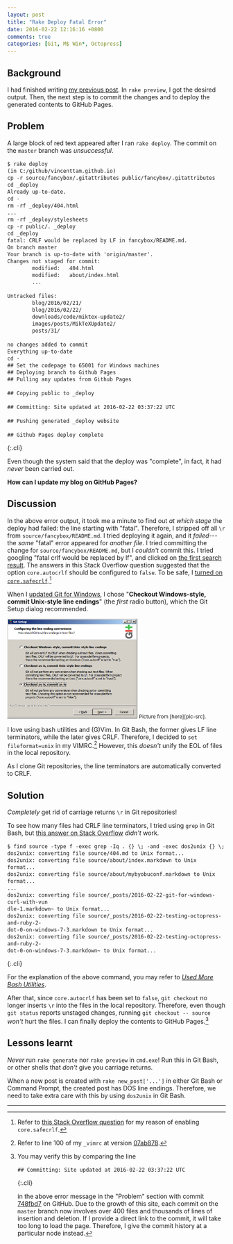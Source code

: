 ```yaml
---
layout: post
title: "Rake Deploy Fatal Error"
date: 2016-02-22 12:16:16 +0800
comments: true
categories: [Git, M$ Win*, Octopress]
---
```


Background
---

I had finished writing [my previous post][pp1].  In `rake preview`, I
got the desired output.  Then, the next step is to commit the changes
and to deploy the generated contents to GitHub Pages.

Problem
---

A large block of red text appeared after I ran `rake deploy`.  The
commit on the `master` branch was *unsuccessful*.

    $ rake deploy
    (in C:/github/vincenttam.github.io)
    cp -r source/fancybox/.gitattributes public/fancybox/.gitattributes
    cd _deploy
    Already up-to-date.
    cd -
    rm -rf _deploy/404.html
    ...
    rm -rf _deploy/stylesheets
    cp -r public/. _deploy
    cd _deploy
    fatal: CRLF would be replaced by LF in fancybox/README.md.
    On branch master
    Your branch is up-to-date with 'origin/master'.
    Changes not staged for commit:
            modified:   404.html
            modified:   about/index.html
            ...
    
    Untracked files:
            blog/2016/02/21/
            blog/2016/02/22/
            downloads/code/miktex-update2/
            images/posts/MikTeXUpdate2/
            posts/31/
    
    no changes added to commit
    Everything up-to-date
    cd -
    ## Set the codepage to 65001 for Windows machines
    ## Deploying branch to Github Pages
    ## Pulling any updates from Github Pages
    
    ## Copying public to _deploy
    
    ## Committing: Site updated at 2016-02-22 03:37:22 UTC
    
    ## Pushing generated _deploy website
    
    ## Github Pages deploy complete
{:.cli}

Even though the system said that the deploy was "complete", in fact,
it had *never* been carried out.

**How can I update my blog on GitHub Pages?**

<!-- more -->

Discussion
---

In the above error output, it took me a minute to find out *at which
stage* the deploy had failed: the line starting with "fatal".
Therefore, I stripped off all `\r` from `source/fancybox/README.md`.
I tried deploying it again, and it *failed*---the *same* "fatal" error
appeared for *another file*.  I tried committing the change for
`source/fancybox/README.md`, but I *couldn't* commit this.  I tried
googling "fatal crlf would be replaced by lf", and clicked on
[the first search result][so20168639].  The answers in this Stack
Overflow question suggested that the option `core.autocrlf` should be
configured to `false`.  To be safe, I
[turned on `core.safecrlf`][sa].[^2]

When I [updated Git for Windows][pp1], I chose "**Checkout
Windows-style, commit Unix-style line endings**" (the *first* radio
button), which the Git Setup dialog recommended.

<picture class="fancybox" title="Git line conversion configuration">
  <source srcset="/images/posts/GitUpdate/autocrlf.png"
    media="(min-width: 505px)"></source>
  <img alt="Git line conversion configuration" width="300"
    src="/images/posts/GitUpdate/autocrlf.png" />
</picture>
<small>Picture from [here][pic-src].</small>

I love using bash utilities and (G)Vim.  In Git Bash, the former gives
LF line terminators, while the later gives CRLF.  Therefore, I decided
to `set fileformat=unix` in my VIMRC.[^1]  However, this *doesn't*
unify the EOL of files in the local repository.

As I clone Git repositories, the line terminators are automatically
converted to CRLF.

Solution
---

*Completely* get rid of carriage returns `\r` in Git repositories!

To see how many files had CRLF line terminators, I tried using `grep`
in Git Bash, but [this answer on Stack Overflow][so73886] *didn't*
work.

    $ find source -type f -exec grep -Iq . {} \; -and -exec dos2unix {} \;
    dos2unix: converting file source/404.md to Unix format...
    dos2unix: converting file source/about/index.markdown to Unix format...
    dos2unix: converting file source/about/mybyobuconf.markdown to Unix format...
    ...
    dos2unix: converting file source/_posts/2016-02-22-git-for-windows-curl-with-vun
    dle-1.markdown~ to Unix format...
    dos2unix: converting file source/_posts/2016-02-22-testing-octopress-and-ruby-2-
    dot-0-on-windows-7-3.markdown to Unix format...
    dos2unix: converting file source/_posts/2016-02-22-testing-octopress-and-ruby-2-
    dot-0-on-windows-7-3.markdown~ to Unix format...
{:.cli}

For the explanation of the above command, you may refer to
[*Used More Bash Utilities*][pp2].

After that, since `core.autocrlf` has been set to `false`, `git
checkout` no longer inserts `\r` into the files in the local
repository.  Therefore, even though `git status` reports unstaged
changes, running `git checkout -- source` *won't* hurt the files.  I
can finally deploy the contents to GitHub Pages.[^3]

Lessons learnt
---

*Never* run `rake generate` nor `rake preview` in `cmd.exe`!  Run this
in Git Bash, or other shells that *don't* give you carriage returns.

When a new post is created with `rake new_post['...']` in either Git
Bash or Command Prompt, the created post has DOS line endings.
Therefore, we need to take extra care with this by using `dos2unix` in
Git Bash.

---
[^1]: Refer to line 100 of my `_vimrc` at version [07ab878].
[^2]:
    Refer to [this Stack Overflow question][so1547108] for my reason
    of enabling `core.safecrlf`.

[^3]:
    You may verify this by comparing the line

        ## Committing: Site updated at 2016-02-22 03:37:22 UTC
    {:.cli}

    in the above error message in the "Problem" section with commit
    [748fbd7] on GitHub.  Due to the growth of this site, each commit
    on the `master` branch now involves over 400 files and thousands
    of lines of insertion and deletion.  If I provide a direct link to
    the commit, it will take too long to load the page.  Therefore, I
    give the commit history at a particular node instead.

[pp1]: /blog/2016/02/22/git-for-windows-curl-gist-dot-vim-with-vundle-1/
[07ab878]: https://goo.gl/iETw5d
[pic-src]: http://i.stack.imgur.com/vPJCI.png
[so20168639]: http://stackoverflow.com/q/20168639
[sa]: https://github.com/VundleVim/Vundle.vim/wiki#win1
[so1547108]: http://stackoverflow.com/a/1547108
[pp2]: /blog/2015/08/22/used-more-bash-utilities/
[so73886]: http://stackoverflow.com/a/73886
[748fbd7]: https://github.com/VincentTam/vincenttam.github.io/commits/748fbd7
